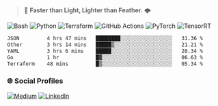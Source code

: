 > :rocket: **Faster than Light, Lighter than Feather.** 🌩️

![Bash](https://img.shields.io/badge/bash-%23121011.svg?style=for-the-badge&logo=gnu-bash&logoColor=white)
![Python](https://img.shields.io/badge/python-3670A0?style=for-the-badge&logo=python&logoColor=ffdd54)
![Terraform](https://img.shields.io/badge/terraform-%235835CC.svg?style=for-the-badge&logo=terraform&logoColor=white)
![GitHub Actions](https://img.shields.io/badge/Github%20Actions-%232671E5.svg?style=for-the-badge&logo=githubactions&logoColor=white)
![PyTorch](https://img.shields.io/badge/torch-%23EE4C2C.svg?style=for-the-badge&logo=pytorch&logoColor=white)
![TensorRT](https://img.shields.io/badge/tensorrt-%234A7C12.svg?style=for-the-badge&logo=nvidia&logoColor=white)
  
<!--START_SECTION:waka-->

```txt
JSON         4 hrs 47 mins   ████████░░░░░░░░░░░░░░░░░   31.36 %
Other        3 hrs 14 mins   █████▒░░░░░░░░░░░░░░░░░░░   21.21 %
YAML         3 hrs 6 mins    █████░░░░░░░░░░░░░░░░░░░░   20.34 %
Go           1 hr            █▓░░░░░░░░░░░░░░░░░░░░░░░   06.63 %
Terraform    48 mins         █▒░░░░░░░░░░░░░░░░░░░░░░░   05.34 %
```

<!--END_SECTION:waka-->

### 🌐 Social Profiles

<a href="https://medium.com/@shinjeongtae">![Medium](https://img.shields.io/badge/Medium-12100E?style=for-the-badge&logo=medium&logoColor=white)</a> <a href="https://www.linkedin.com/in/jungtae-shin-3137781a8/">![LinkedIn](https://img.shields.io/badge/linkedin-%230077B5.svg?style=for-the-badge&logo=linkedin&logoColor=white)</a>
